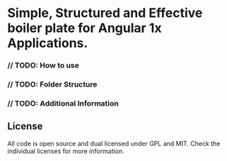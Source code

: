 # Simple, Structured and Effective boiler plate for Angular 1x Applications.

### // TODO: How to use

### // TODO: Folder Structure

### // TODO: Additional Information

## License
All code is open source and dual licensed under GPL and MIT. Check the individual licenses for more information.